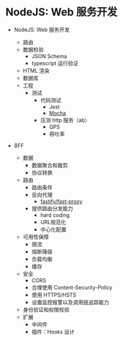 # NodeJS: Web 服务开发

- NodeJS: Web 服务开发
  - 路由
  - 数据检验
    - JSON Schema
    - typescript 运行验证
  - HTML 渲染
  - 数据库
  - 工程
    - 测试
      - 代码测试
        - Jest
        - [Mocha](https://mochajs.org/)
      - 压测 http 服务（ab）
        - QPS
        - 吞吐率


- BFF
  - 数据
    - 数据聚合和裁剪
    - 协议转换
  - 路由
    - 路由条件
    - 反向代理
      - [fastify/fast-proxy](https://github.com/fastify/fast-proxy)
    - 提供路由分发能力
      - hard coding
      - URL规范化
      - 中心化配置
  - 可用性保障
    - 限流
    - 熔断降级
    - 负载均衡
    - 缓存
  - 安全
    - CORS
    - 合理使用 Content-Security-Policy
    - 使用 HTTPS/HSTS
    - 设置监控报警以及调用链追踪能力
  - 身份验证和权限校验
  - 扩展
    - 中间件
    - 插件：Hooks 设计